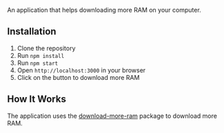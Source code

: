 An application that helps downloading more RAM on your computer.

## Installation
1. Clone the repository
2. Run `npm install`
3. Run `npm start`
4. Open `http://localhost:3000` in your browser
5. Click on the button to download more RAM

## How It Works
The application uses the [download-more-ram](https://www.npmjs.com/package/download-more-ram) package to download more RAM.

